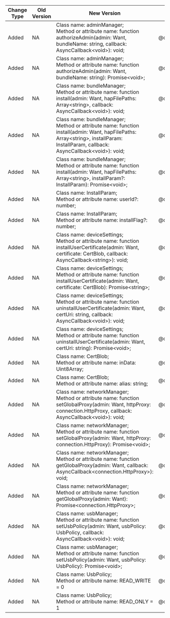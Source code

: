| Change Type | Old Version | New Version | d.ts File |
| ---- | ------ | ------ | -------- |
|Added|NA|Class name: adminManager;<br>Method or attribute name: function authorizeAdmin(admin: Want, bundleName: string, callback: AsyncCallback\<void>): void;|@ohos.enterprise.adminManager.d.ts|
|Added|NA|Class name: adminManager;<br>Method or attribute name: function authorizeAdmin(admin: Want, bundleName: string): Promise\<void>;|@ohos.enterprise.adminManager.d.ts|
|Added|NA|Class name: bundleManager;<br>Method or attribute name: function install(admin: Want, hapFilePaths: Array\<string>, callback: AsyncCallback\<void>): void;|@ohos.enterprise.bundleManager.d.ts|
|Added|NA|Class name: bundleManager;<br>Method or attribute name: function install(admin: Want, hapFilePaths: Array\<string>, installParam: InstallParam, callback: AsyncCallback\<void>): void;|@ohos.enterprise.bundleManager.d.ts|
|Added|NA|Class name: bundleManager;<br>Method or attribute name: function install(admin: Want, hapFilePaths: Array\<string>, installParam?: InstallParam): Promise\<void>;|@ohos.enterprise.bundleManager.d.ts|
|Added|NA|Class name: InstallParam;<br>Method or attribute name: userId?: number;|@ohos.enterprise.bundleManager.d.ts|
|Added|NA|Class name: InstallParam;<br>Method or attribute name: installFlag?: number;|@ohos.enterprise.bundleManager.d.ts|
|Added|NA|Class name: deviceSettings;<br>Method or attribute name: function installUserCertificate(admin: Want, certificate: CertBlob, callback: AsyncCallback\<string>): void;|@ohos.enterprise.deviceSettings.d.ts|
|Added|NA|Class name: deviceSettings;<br>Method or attribute name: function installUserCertificate(admin: Want, certificate: CertBlob): Promise\<string>;|@ohos.enterprise.deviceSettings.d.ts|
|Added|NA|Class name: deviceSettings;<br>Method or attribute name: function uninstallUserCertificate(admin: Want, certUri: string, callback: AsyncCallback\<void>): void;|@ohos.enterprise.deviceSettings.d.ts|
|Added|NA|Class name: deviceSettings;<br>Method or attribute name: function uninstallUserCertificate(admin: Want, certUri: string): Promise\<void>;|@ohos.enterprise.deviceSettings.d.ts|
|Added|NA|Class name: CertBlob;<br>Method or attribute name: inData: Uint8Array;|@ohos.enterprise.deviceSettings.d.ts|
|Added|NA|Class name: CertBlob;<br>Method or attribute name: alias: string;|@ohos.enterprise.deviceSettings.d.ts|
|Added|NA|Class name: networkManager;<br>Method or attribute name: function setGlobalProxy(admin: Want, httpProxy: connection.HttpProxy, callback: AsyncCallback\<void>): void;|@ohos.enterprise.networkManager.d.ts|
|Added|NA|Class name: networkManager;<br>Method or attribute name: function setGlobalProxy(admin: Want, httpProxy: connection.HttpProxy): Promise\<void>;|@ohos.enterprise.networkManager.d.ts|
|Added|NA|Class name: networkManager;<br>Method or attribute name: function getGlobalProxy(admin: Want, callback: AsyncCallback\<connection.HttpProxy>): void;|@ohos.enterprise.networkManager.d.ts|
|Added|NA|Class name: networkManager;<br>Method or attribute name: function getGlobalProxy(admin: Want): Promise\<connection.HttpProxy>;|@ohos.enterprise.networkManager.d.ts|
|Added|NA|Class name: usbManager;<br>Method or attribute name: function setUsbPolicy(admin: Want, usbPolicy: UsbPolicy, callback: AsyncCallback\<void>): void;|@ohos.enterprise.usbManager.d.ts|
|Added|NA|Class name: usbManager;<br>Method or attribute name: function setUsbPolicy(admin: Want, usbPolicy: UsbPolicy): Promise\<void>;|@ohos.enterprise.usbManager.d.ts|
|Added|NA|Class name: UsbPolicy;<br>Method or attribute name: READ_WRITE = 0|@ohos.enterprise.usbManager.d.ts|
|Added|NA|Class name: UsbPolicy;<br>Method or attribute name: READ_ONLY = 1|@ohos.enterprise.usbManager.d.ts|
